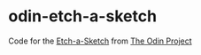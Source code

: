 # odin-etch-a-sketch

Code for the [Etch-a-Sketch](https://www.theodinproject.com/lessons/foundations-etch-a-sketch/) from [The Odin Project](https://theodinproject.com/)
